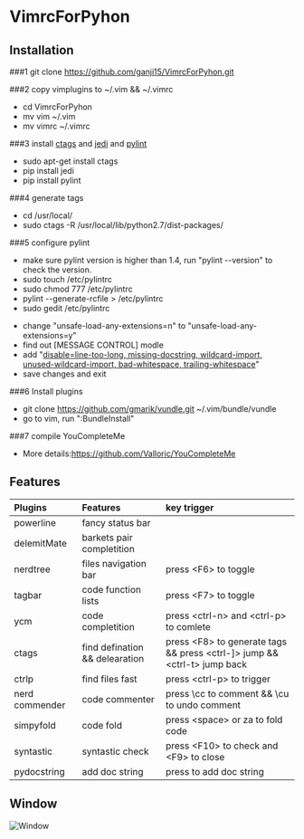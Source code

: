 # VimrcForPyhon

## Installation

###1 git clone https://github.com/ganji15/VimrcForPyhon.git

###2 copy vimplugins to ~/.vim && ~/.vimrc
* cd VimrcForPyhon
* mv vim ~/.vim
* mv vimrc ~/.vimrc

###3 install [ctags](#ctags) and [jedi](#jedi) and [pylint](#pylint)
* sudo apt-get install ctags 
* pip install jedi
* pip install pylint

###4 generate tags
* cd /usr/local/
* sudo ctags -R /usr/local/lib/python2.7/dist-packages/

###5 configure pylint
* make sure pylint version is higher than 1.4, run "pylint --version" to check the version.
* sudo touch /etc/pylintrc
* sudo chmod 777 /etc/pylintrc
* pylint --generate-rcfile > /etc/pylintrc
* sudo gedit /etc/pylintrc
 - change "unsafe-load-any-extensions=n" to "unsafe-load-any-extensions=y"
 - find out \[MESSAGE CONTROL\] modle
 - add "[disable=line-too-long, missing-docstring, wildcard-import, unused-wildcard-import, bad-whitespace, trailing-whitespace](#pylint-disable)"
 - save changes and exit

###6 Install plugins
* git clone https://github.com/gmarik/vundle.git ~/.vim/bundle/vundle
* go to vim, run ":BundleInstall"

###7 compile YouCompleteMe
* More details:https://github.com/Valloric/YouCompleteMe

## Features
| Plugins        | Features | key trigger  |
|:------------- |:-------------|:------------- |
| powerline     |  fancy status bar |  |
| delemitMate      | barkets pair completition|   |
| nerdtree | files navigation bar      |  press \<F6\> to toggle|
| tagbar   | code function lists | press \<F7\> to toggle |
| ycm    | code completition      |   press \<ctrl-n\> and \<ctrl-p\> to comlete|
| ctags | find defination && delearation      | press \<F8\> to generate tags &&  press \<ctrl-]\> jump && \<ctrl-t\> jump back|
| ctrlp     | find files fast|  press \<ctrl-p\> to trigger |
| nerd commender    | code commenter      |   press \\cc to comment && \\cu to undo comment |
| simpyfold     | code fold|  press \<space\> or za to fold code |
| syntastic    | syntastic check | press \<F10\> to check and \<F9\> to close|
| pydocstring | add doc string | press <ctrl-a> to add doc string|

## Window
![Window](https://github.com/ganji15/VimrcForPyhon/blob/master/python-vim-plugin.png)
